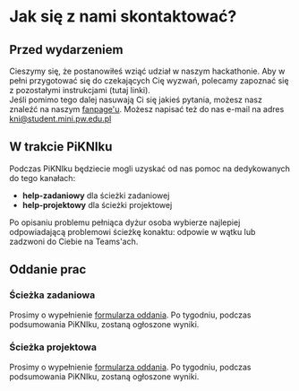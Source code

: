 # Jak się z nami skontaktować?
## Przed wydarzeniem
Cieszymy się, że postanowiłeś wziąć udział w naszym hackathonie. Aby w pełni przygotować się do czekających Cię wyzwań, polecamy zapoznać się z pozostałymi instrukcjami (tutaj linki).<br />
Jeśli pomimo tego dalej nasuwają Ci się jakieś pytania, możesz nasz znaleźć na naszym [fanpage'u](https://www.facebook.com/knimini).
Możesz napisać też do nas e-mail na adres kni@student.mini.pw.edu.pl
## W trakcie PiKNIku
Podczas PiKNIku będziecie mogli uzyskać od nas pomoc na dedykowanych do tego kanałach:
- **help-zadaniowy** dla ścieżki zadaniowej
- **help-projektowy** dla ścieżki projektowej

Po opisaniu problemu pełniąca dyżur osoba wybierze najlepiej odpowiadającą problemowi ścieżkę konaktu: odpowie w wątku lub zadzwoni do Ciebie na Teams'ach.
## Oddanie prac
### Ścieżka zadaniowa
Prosimy o wypełnienie [formularza oddania](https://forms.gle/V95gMZEiJENBjozr7). Po tygodniu, podczas podsumowania PiKNIku, zostaną ogłoszone wyniki.
### Ścieżka projektowa
Prosimy o wypełnienie [formularza oddania](https://forms.gle/ciySQXjqADdgNLUe8). Po tygodniu, podczas podsumowania PiKNIku, zostaną ogłoszone wyniki.